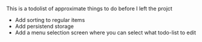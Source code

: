 This is a todolist of approximate things to do before I left the projct
- Add sorting to regular items
- Add persistend storage
- Add a menu selection screen where you can select what todo-list to edit

